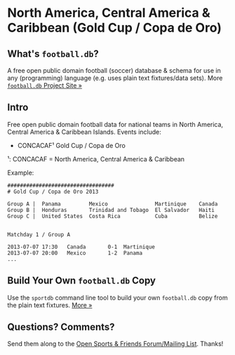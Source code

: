 # North America, Central America & Caribbean (Gold Cup / Copa de Oro)

## What's `football.db`?

A free open public domain football (soccer) database & schema
for use in any (programming) language
(e.g. uses plain text fixtures/data sets).
More [`football.db` Project Site »](http://openfootball.github.io)

## Intro

Free open public domain football data for national teams
in North America, Central America & Caribbean Islands. Events include:

- CONCACAF¹ Gold Cup / Copa de Oro

<!-- use handmade footnotes -->

¹: CONCACAF = North America, Central America & Caribbean


Example:

~~~
##################################
# Gold Cup / Copa de Oro 2013

Group A |  Panama         Mexico               Martinique    Canada
Group B |  Honduras       Trinidad and Tobago  El Salvador   Haiti
Group C |  United States  Costa Rica           Cuba          Belize


Matchday 1 / Group A

2013-07-07 17:30   Canada       0-1  Martinique
2013-07-07 20:00   Mexico       1-2  Panama
...
~~~


## Build Your Own `football.db` Copy

Use the `sportdb` command line tool to build your own `football.db` copy
from the plain text fixtures. [More »](http://openfootball.github.io/build.html)


## Questions? Comments?

Send them along to the
[Open Sports & Friends Forum/Mailing List](http://groups.google.com/group/opensport).
Thanks!
